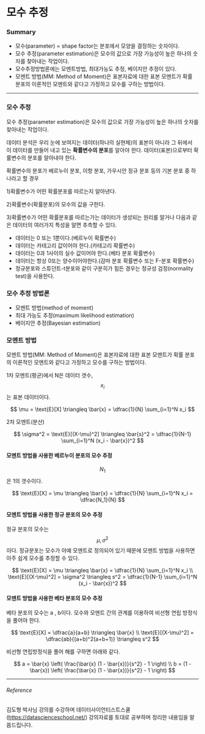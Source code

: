 <script> MathJax.Hub.Queue(["Typeset",MathJax.Hub]); </script>

# 모수 추정

### Summary

- 모수(parameter) = shape factor는 분포에서 모양을 결정하는 숫자이다.
- 모수 추정(parameter estimation)은 모수의 값으로 가장 가능성이 높은 하나의 숫자를 찾아내는 작업이다. 
- 모수추정방법론에는 모멘트방법, 최대가능도 추정, 베이지안 추정이 있다.
- 모멘트 방법(MM: Method of Moment)은 표본자료에 대한 표본 모멘트가 확률 분포의 이론적인 모멘트와 같다고 가정하고 모수를 구하는 방법이다.
____________________________

### 모수 추정

모수 추정(parameter estimation)은 모수의 값으로 가장 가능성이 높은 하나의 숫자를 찾아내는 작업이다. 

데이터 분석은 우리 눈에 보여지는 데이터(하나의 실현체)의 표본이 아니라 그 뒤에서 이 데이터를 만들어 내고 있는 **확률변수의 분포**를 알아야 한다. 데이터(표본)으로부터 확률변수의 분포를 알아내야 한다. 

확률변수의 분포가 베르누이 분포, 이항 분포, 가우시안 정규 분포 등의 기본 분포 중 하나라고 할 경우

1)확률변수가 어떤 확률분포를 따르는지 알아낸다.

2)확률변수(확률분포)의 모수의 값을 구한다.

3)확률변수가 어떤 확률분포를 따르는가는 데이터가 생성되는 원리를 알거나 다음과 같은 데이터의 여러가지 특성을 알면 추측할 수 있다.

- 데이터는 0 또는 1뿐이다.(베르누이 확률변수)
- 데이터는 카테고리 값이어야 한다.(카테고리 확률변수)
- 데이터는 0과 1사이의 실수 값이어야 한다.(베타 분포 확률변수)
- 데이터는 항상 0또는 양수이어야한다.(감마 분포 확률변수 또는 F-분포 확률변수)
- 정규분포와 스튜던트-t분포와 같이 구분히가 힘든 경우는 정규성 검정(normality test)을 사용한다.

### 모수 추정 방법론

- 모멘트 방법(method of moment)
- 최대 가능도 추정(maximum likelihood estimation)
- 베이지안 추정(Bayesian estimation)

### 모멘트 방법

모멘트 방법(MM: Method of Moment)은 표본자료에 대한 표본 모멘트가 확률 분포의 이론적인 모멘트와 같다고 가정하고 모수를 구하는 방법이다.

1차 모멘트(평균)에서 N은 데이터 갯수, $$x_i$$ 는 표본 데이터이다.

$$
\mu = \text{E}[X] \triangleq \bar{x} = \dfrac{1}{N} \sum_{i=1}^N x_i
$$

2차 모멘트(분산)

$$
\sigma^2 = \text{E}[(X-\mu)^2] \triangleq \bar{s}^2 = \dfrac{1}{N-1} \sum_{i=1}^N (x_i - \bar{x})^2
$$

#### 모멘트 방법을 사용한 베르누이 분포의 모수 추정

$$N_1$$ 은 1의 갯수이다.

$$
\text{E}[X] = \mu \triangleq \bar{x} = \dfrac{1}{N} \sum_{i=1}^N x_i  = \dfrac{N_1}{N}
$$

#### 모멘트 방법을 사용한 정규 분포의 모수 추정

정규 분포의 모수는 $$\mu, \sigma^2$$ 이다. 정규분포는 모수가 아예 모멘트로 정의되어 있기 때문에 모멘트 방법을 사용하면 아주 쉽게 모수를 추정할 수 있다.

$$
\text{E}[X] = \mu \triangleq \bar{x} = \dfrac{1}{N} \sum_{i=1}^N x_i \\
\text{E}[(X-\mu)^2] = \sigma^2 \triangleq s^2 = \dfrac{1}{N-1} \sum_{i=1}^N (x_i - \bar{x})^2
$$

#### 모멘트 방법을 사용한 베타 분포의 모수 추정

베타 분포의 모수는 a , b이다. 모수와 모멘트 간의 관계를 이용하여 비선형 연립 방정식을 풀어야 한다.

$$
\text{E}[X] = \dfrac{a}{a+b} \triangleq \bar{x} \\
\text{E}[(X-\mu)^2] = \dfrac{ab}{(a+b)^2(a+b+1)} \triangleq s^2
$$

비선형 연립방정식을 풀어 해를 구하면 아래와 같다.

$$
a = \bar{x} \left( \frac{\bar{x} (1 - \bar{x})}{s^2} - 1 \right) \\
b = (1 - \bar{x}) \left( \frac{\bar{x} (1 - \bar{x})}{s^2} - 1 \right)
$$


___________________________________
###### Reference
김도형 박사님 강의를 수강하며 데이터사이언티스트스쿨(https://datascienceschool.net/) 강의자료를 토대로 공부하며 정리한 내용임을 말씀드립니다.